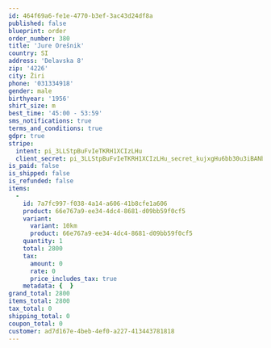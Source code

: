 ```yaml
---
id: 464f69a6-fe1e-4770-b3ef-3ac43d24df8a
published: false
blueprint: order
order_number: 380
title: 'Jure Orešnik'
country: SI
address: 'Delavska 8'
zip: '4226'
city: Žiri
phone: '031334918'
gender: male
birthyear: '1956'
shirt_size: m
best_time: '45:00 - 53:59'
sms_notifications: true
terms_and_conditions: true
gdpr: true
stripe:
  intent: pi_3LLStpBuFvIeTKRH1XCIzLHu
  client_secret: pi_3LLStpBuFvIeTKRH1XCIzLHu_secret_kujxgHu6bb30u3iBANbCHr3kF
is_paid: false
is_shipped: false
is_refunded: false
items:
  -
    id: 7a7fc997-f038-4a14-a606-41b8cfe1a606
    product: 66e767a9-ee34-4dc4-8681-d09bb59f0cf5
    variant:
      variant: 10km
      product: 66e767a9-ee34-4dc4-8681-d09bb59f0cf5
    quantity: 1
    total: 2800
    tax:
      amount: 0
      rate: 0
      price_includes_tax: true
    metadata: {  }
grand_total: 2800
items_total: 2800
tax_total: 0
shipping_total: 0
coupon_total: 0
customer: ad7d167e-4beb-4ef0-a227-413443781818
---
```

